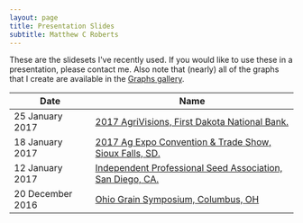 ```yaml
---
layout: page
title: Presentation Slides
subtitle: Matthew C Roberts
---
```



These are the slidesets I've recently used. If you would like to use these in a presentation,
please contact me. Also note that (nearly) all of the graphs that I create are available
in the [Graphs gallery](../graphs/index.html).

| Date | Name |
| ---- | ---- |
| 25 January 2017 | [2017 AgriVisions, First Dakota National Bank.](../img/slides/20170125-www.pdf) |
| 18 January 2017 | [2017 Ag Expo Convention & Trade Show, Sioux Falls, SD.](../img/slides/20170118-www.pdf) |
| 12 January 2017 | [Independent Professional Seed Association, San Diego, CA.](../img/slides/20170112-www.pdf) |
| 20 December 2016 | [Ohio Grain Symposium, Columbus, OH](../img/slides/20161220-www.pdf) |

